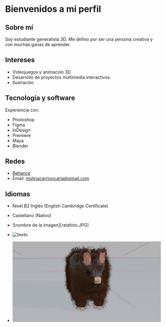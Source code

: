 # Bienvenidos a mi perfil
## Sobre mí
Soy estudiante generalista 3D. Me defino por ser una persona creativa y con muchas ganas de aprender.
## Intereses
- Videojuegos y animación 3D
- Desarrollo de proyectos multimedia interactivos.
- Ilustración
## Tecnología y software
Experiencia con:
- Photoshop 
- Figma
- InDesign
- Premiere
- Maya 
- Blender
## Redes
- [Behance](https://www.behance.net/cmcarrionnadow) 
- Email: molinacarrioncarla@gmail.com
## Idiomas
- Nivel B2 Inglés (English Cambridge Certificate) 
 - Castellano (Nativo)

 - ![nombre de la imagen][ratafoto.JPG]
 - ![texto](E:\bunker\scenes\fbxs\ratacosas/ratafoto.JPG)
 - ![Imagen de ejemplo](https://github.com/Carla3D/Carla3D/raw/main/ratafoto.JPG)
<!--
**Carla3D/Carla3D** is a ✨ _special_ ✨ repository because its `README.md` (this file) appears on your GitHub profile.

Here are some ideas to get you started:

- 🔭 I’m currently working on ...
- 🌱 I’m currently learning ...
- 👯 I’m looking to collaborate on ...
- 🤔 I’m looking for help with ...
- 💬 Ask me about ...
- 📫 How to reach me: ...
- 😄 Pronouns: ...
- ⚡ Fun fact: ...
-->
